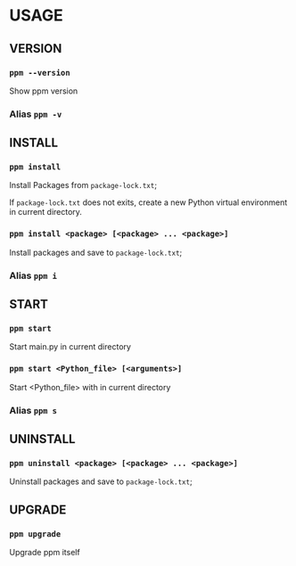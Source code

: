 # USAGE

## VERSION

### `ppm --version`

Show ppm version

### Alias `ppm -v`

## INSTALL

### `ppm install`

Install Packages from `package-lock.txt`;

If `package-lock.txt` does not exits, create a new Python virtual environment in current directory.

### `ppm install <package> [<package> ... <package>]`

Install packages and save to `package-lock.txt`;

### Alias `ppm i`

## START

### `ppm start`

Start main.py in current directory

### `ppm start <Python_file> [<arguments>]`

Start <Python_file> with <arguments> in current directory

### Alias `ppm s`

## UNINSTALL

### `ppm uninstall <package> [<package> ... <package>]`

Uninstall packages and save to `package-lock.txt`;

## UPGRADE

### `ppm upgrade`

Upgrade ppm itself